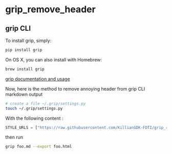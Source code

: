 # grip_remove_header

## grip CLI

To install grip, simply:

```sh
pip install grip
```

On OS X, you can also install with Homebrew:

```sh
brew install grip
```

[grip documentation and usage](https://github.com/joeyespo/grip)

Now, here is the method to remove annoying header from grip CLI markdown output

```sh
# create a file ~/.grip/settings.py
touch ~/.grip/settings.py
```

With the following content :

```python
STYLE_URLS = ["https://raw.githubusercontent.com/KillianGDK-FDTI/grip_remove_header/master/grip.css"]
```

then run

```sh
grip foo.md --export foo.html
```
